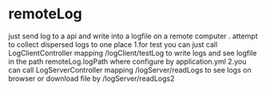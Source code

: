 # remoteLog
just send log to a api and write into a logfile on a remote computer . attempt to collect   dispersed logs  to one place
1.for  test  you can just call LogClientController mapping /logClient/testLog  to write logs and see logfile in the path remoteLog.logPath where  configure  by application.yml 
2.you can call LogServerController mapping  /logServer/readLogs  to see logs on browser or  download file by /logServer/readLogs2
